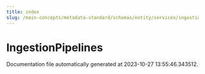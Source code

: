 ```yaml
---
title: index
slug: /main-concepts/metadata-standard/schemas/entity/services/ingestionpipelines
---
```


# IngestionPipelines

Documentation file automatically generated at 2023-10-27 13:55:46.343512.
